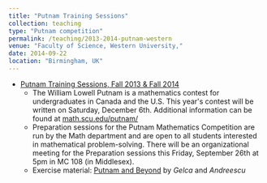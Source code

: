 ```yaml
---	
title: "Putnam Training Sessions"		
collection: teaching		
type: "Putnam competition"		
permalink: /teaching/2013-2014-putnam-western
venue: "Faculty of Science, Western University,"		
date: 2014-09-22		
location: "Birmingham, UK"		
---	
```

 			
* [Putnam Training Sessions, Fall 2013 & Fall 2014](http://www-home.math.uwo.ca/~mpinson/) 	
   * The William Lowell Putnam is a mathematics contest for undergraduates
     in Canada and the U.S. This year's contest will be written on Saturday,
     December 6th. Additional information can be found at [math.scu.edu/putnam/](http://math.scu.edu/putnam/)
   *  Preparation sessions for the Putnam Mathematics Competition are run by
     the Math department and are open to all students interested in
     mathematical problem-solving. There will be an organizational meeting for the Preparation sessions this Friday,
     September 26th at 5pm in MC 108 (in Middlesex).
   * Exercise material: [Putnam and Beyond](http://www-bcf.usc.edu/~lototsky/PiMuEp/PutnamAndBeyond-Andreescu.pdf) by _Gelca_ and _Andreescu_
    

     
